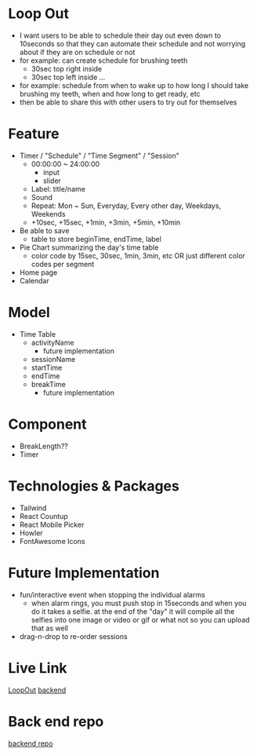 # Loop Out
- I want users to be able to schedule their day out even down to 10seconds so that they can automate their schedule and not worrying about if they are on schedule or not
- for example: can create schedule for brushing teeth
    - 30sec top right inside
    - 30sec top left inside
    ...
- for example: schedule from when to wake up to how long I should take brushing my teeth, when and how long to get ready, etc
- then be able to share this with other users to try out for themselves

# Feature
- Timer / "Schedule" / "Time Segment" / "Session"
    - 00:00:00 ~ 24:00:00
        - input
        - slider
    - Label: title/name
    - Sound
    - Repeat: Mon ~ Sun, Everyday, Every other day, Weekdays, Weekends
    - +10sec, +15sec, +1min, +3min, +5min, +10min
- Be able to save
    - table to store beginTime, endTime, label
- Pie Chart summarizing the day's time table
    - color code by 15sec, 30sec, 1min, 3min, etc
       OR
      just different color codes per segment
- Home page
- Calendar

# Model
- Time Table
    - activityName
        - future implementation
    - sessionName
    - startTime
    - endTime
    - breakTime
        - future implementation

# Component
- BreakLength??
- Timer

# Technologies & Packages
- Tailwind
- React Countup
- React Mobile Picker
- Howler
- FontAwesome Icons

# Future Implementation
- fun/interactive event when stopping the individual alarms
    - when alarm rings, you must push stop in 15seconds and when you do it takes a selfie. at the end of the "day" it will compile all the selfies into one image or video or gif or what not so you can upload that as well
- drag-n-drop to re-order sessions

# Live Link
[LoopOut](https://loopout.herokuapp.com/)
[backend](https://loopout-backend.herokuapp.com/)

# Back end repo
[backend repo](https://github.com/aromjhee/loopout-backend)